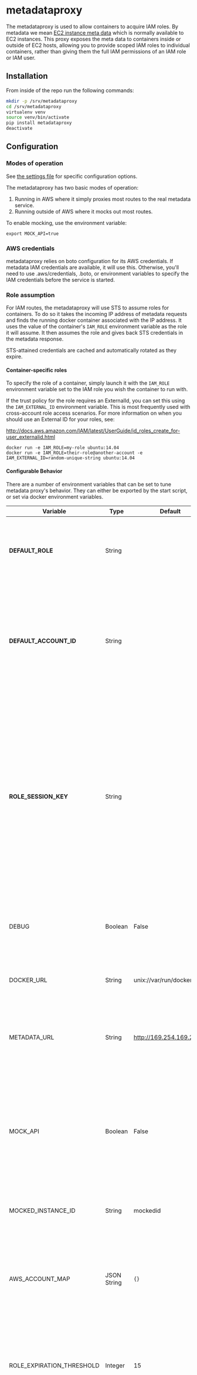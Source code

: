 # metadataproxy

The metadataproxy is used to allow containers to acquire IAM roles. By metadata we mean [EC2 instance meta data](http://docs.aws.amazon.com/AWSEC2/latest/UserGuide/ec2-instance-metadata.html) which is normally available to EC2 instances. This proxy exposes the meta data to containers inside or outside of EC2 hosts, allowing you to provide scoped IAM roles to individual containers, rather than giving them the full IAM permissions of an IAM role or IAM user.

## Installation

From inside of the repo run the following commands:

```bash
mkdir -p /srv/metadataproxy
cd /srv/metadataproxy
virtualenv venv
source venv/bin/activate
pip install metadataproxy
deactivate
```

## Configuration

### Modes of operation

See [the settings file](https://github.com/lyft/metadataproxy/blob/master/metadataproxy/settings.py)
for specific configuration options.

The metadataproxy has two basic modes of operation:

1. Running in AWS where it simply proxies most routes to the real metadata
   service.
2. Running outside of AWS where it mocks out most routes.

To enable mocking, use the environment variable:

```
export MOCK_API=true
```

### AWS credentials

metadataproxy relies on boto configuration for its AWS credentials. If metadata
IAM credentials are available, it will use this. Otherwise, you'll need to use
.aws/credentials, .boto, or environment variables to specify the IAM
credentials before the service is started.

### Role assumption

For IAM routes, the metadataproxy will use STS to assume roles for containers.
To do so it takes the incoming IP address of metadata requests and finds the
running docker container associated with the IP address. It uses the value of
the container's `IAM_ROLE` environment variable as the role it will assume. It
then assumes the role and gives back STS credentials in the metadata response.

STS-attained credentials are cached and automatically rotated as they expire.

#### Container-specific roles

To specify the role of a container, simply launch it with the `IAM_ROLE`
environment variable set to the IAM role you wish the container to run with.

If the trust policy for the role requires an ExternalId, you can set this
using the `IAM_EXTERNAL_ID` environment variable. This is most frequently
used with cross-account role access scenarios. For more information on
when you should use an External ID for your roles, see:

http://docs.aws.amazon.com/IAM/latest/UserGuide/id_roles_create_for-user_externalid.html

```shell
docker run -e IAM_ROLE=my-role ubuntu:14.04
docker run -e IAM_ROLE=their-role@another-account -e IAM_EXTERNAL_ID=random-unique-string ubuntu:14.04
```

#### Configurable Behavior

There are a number of environment variables that can be set to tune
metadata proxy's behavior. They can either be exported by the start
script, or set via docker environment variables.

| Variable | Type | Default | Description |
| -------- | ---- | ------- | ----------- |
| **DEFAULT\_ROLE** | String | | Role to use if IAM\_ROLE is not set in a container's environment. If unset the container will get no IAM credentials. |
| **DEFAULT\_ACCOUNT\_ID** | String | | The default account ID to assume roles in, if IAM\_ROLE does not contain account information. If unset, metadataproxy will attempt to lookup role ARNs using iam:GetRole. |
| **ROLE\_SESSION\_KEY** | String | | Optional key in container labels or environment variables to use for role session name. Prefix with `Labels:` or `Env:` respectively to indicate where key should be found. Useful to pass through metadata such as a CI job ID or launching user for audit purposes, as the role session name is included in the ARN that appears in access logs. |
| DEBUG | Boolean | False | Enable debug mode. You should not do this in production as it will leak IAM credentials into your logs |
| DOCKER\_URL | String | unix://var/run/docker.sock | Url of the docker daemon. The default is to access docker via its socket. |
| METADATA\_URL | String | http://169.254.169.254 | URL of the metadata service. Default is the normal location of the metadata service in AWS. |
| MOCK\_API | Boolean | False | Whether or not to mock all metadata endpoints. If True, mocked data will be returned to callers. If False, all endpoints except for IAM endpoints will be proxied through to the real metadata service. |
| MOCKED\_INSTANCE\_ID | String | mockedid | When mocking the API, use the following instance id in returned data. |
| AWS\_ACCOUNT\_MAP | JSON String | `{}` | A mapping of account names to account IDs. This allows you to use user-friendly names instead of account IDs in IAM\_ROLE environment variable values. |
| ROLE\_EXPIRATION\_THRESHOLD | Integer | 15 | The threshold before credentials expire in minutes at which metadataproxy will attempt to load new credentials. |
| ROLE\_MAPPING\_FILE | Path String | | A json file that has a dict mapping of IP addresses to role names. Can be used if docker networking has been disabled and you are managing IP addressing for containers through another process. |
| ROLE\_REVERSE\_LOOKUP | Boolean | False | Enable performing a reverse lookup of incoming IP addresses to match containers by hostname. Useful if you've disabled networking in docker, but set hostnames for containers in /etc/hosts or DNS. |
| HOSTNAME\_MATCH\_REGEX | Regex String | `^.*$` | Limit reverse lookup container matching to hostnames that match the specified pattern. |

#### Default Roles

When no role is matched, `metadataproxy` will use the role specified in the 
`DEFAULT_ROLE` `metadataproxy` environment variable. If no DEFAULT\_ROLE is
specified as a fallback, then your docker container without an `IAM_ROLE`
environment variable will fail to retrieve credentials.

#### Role Formats

The following are all supported formats for specifying roles:

- By Role:

    ```shell
    IAM_ROLE=my-role
    ```

- By Role@AccountId

    ```shell
    IAM_ROLE=my-role@012345678910
    ```

- By ARN:

    ```shell
    IAM_ROLE=arn:aws:iam::012345678910:role/my-role
    ```

### Role structure

A useful way to deploy this metadataproxy is with a two-tier role
structure:

1.  The first tier is the EC2 service role for the instances running
    your containers.  Call it `DockerHostRole`.  Your instances must
    be launched with a policy that assigns this role.

2.  The second tier is the role that each container will use.  These
    roles must trust your own account ("Role for Cross-Account
    Access" in AWS terms).  Call it `ContainerRole1`.

3.  metadataproxy needs to query and assume the container role.  So
    the `DockerHostRole` policy must permit this for each container
    role.  For example:
    ```
    "Statement": [ {
        "Effect": "Allow",
        "Action": [
            "iam:GetRole",
            "sts:AssumeRole"
        ],
        "Resource": [
            "arn:aws:iam::012345678901:role/ContainerRole1",
            "arn:aws:iam::012345678901:role/ContainerRole2"
        ]
    } ]
    ```

4. Now customize `ContainerRole1` & friends as you like

Note: The `ContainerRole1` role should have a trust relationship that allows it to be assumed by the `user` which is associated to the host machine running the `sts:AssumeRole` command.  An example trust relationship for `ContainRole1` may look like:

```
{
  "Version": "2012-10-17",
  "Statement": [
    {
      "Effect": "Allow",
      "Principal": {
        "AWS": "arn:aws:iam::012345678901:root",
        "Service": "ec2.amazonaws.com"
      },
      "Action": "sts:AssumeRole"
    }
  ]
}
```

### Routing container traffic to metadataproxy

Using iptables, we can forward traffic meant to 169.254.169.254 from docker0 to
the metadataproxy. The following example assumes the metadataproxy is run on
the host, and not in a container:

```
/sbin/iptables \
  --append PREROUTING \
  --destination 169.254.169.254 \
  --protocol tcp \
  --dport 80 \
  --in-interface docker0 \
  --jump DNAT \
  --table nat \
  --to-destination 127.0.0.1:8000 \
  --wait
```

If you'd like to start the metadataproxy in a container, it's recommended to
use host-only networking. Also, it's necessary to volume mount in the docker
socket, as metadataproxy must be able to interact with docker.

Be aware that non-host-mode containers will not be able to contact
127.0.0.1 in the host network stack.  As an alternative, you can use
the meta-data service to find the local address.  In this case, you
probably want to restrict proxy access to the docker0 interface!

```
LOCAL_IPV4=$(curl http://169.254.169.254/latest/meta-data/local-ipv4)

/sbin/iptables \
  --append PREROUTING \
  --destination 169.254.169.254 \
  --protocol tcp \
  --dport 80 \
  --in-interface docker0 \
  --jump DNAT \
  --table nat \
  --to-destination $LOCAL_IPV4:8000 \
  --wait

/sbin/iptables \
  --wait \
  --insert INPUT 1 \
  --protocol tcp \
  --dport 80 \
  \! \
  --in-interface docker0 \
  --jump DROP
```

## Run metadataproxy without docker

In the following we assume \_my\_config\_ is a bash file with exports for all of
the necessary settings discussed in the configuration section.

```
source my_config
cd /srv/metadataproxy
source venv/bin/activate
gunicorn metadataproxy:app --workers=2 -k gevent
```

## Run metadataproxy with docker

For production purposes, you'll want to kick up a container to run.
You can build one with the included Dockerfile.  To run, do something like:
```bash
docker run --net=host \
    -v /var/run/docker.sock:/var/run/docker.sock \
    lyft/metadataproxy
```

### gunicorn settings

The following environment variables can be set to configure gunicorn (defaults
are set in the examples):

```
# Change the IP address the gunicorn worker is listening on. You likely want to
# leave this as the default
HOST=0.0.0.0

# Change the port the gunicorn worker is listening on.
PORT=8000

# Change the number of worker processes gunicorn will run with. The default is
# 1, which is likely enough since metadataproxy is using gevent and its work is
# completely IO bound. Increasing the number of workers will likely make your
# in-memory cache less efficient
WORKERS=1

# Enable debug mode (you should not do this in production as it will leak IAM
# credentials into your logs)
DEBUG=False
```

## Contributing

### Code of conduct

This project is governed by [Lyft's code of
conduct](https://github.com/lyft/code-of-conduct).
All contributors and participants agree to abide by its terms.

### Sign the Contributor License Agreement (CLA)

We require a CLA for code contributions, so before we can accept a pull request
we need to have a signed CLA. Please [visit our CLA
service](https://oss.lyft.com/cla)
follow the instructions to sign the CLA.

### File issues in Github

In general all enhancements or bugs should be tracked via github issues before
PRs are submitted. We don't require them, but it'll help us plan and track.

When submitting bugs through issues, please try to be as descriptive as
possible. It'll make it easier and quicker for everyone if the developers can
easily reproduce your bug.

### Submit pull requests

Our only method of accepting code changes is through github pull requests.
